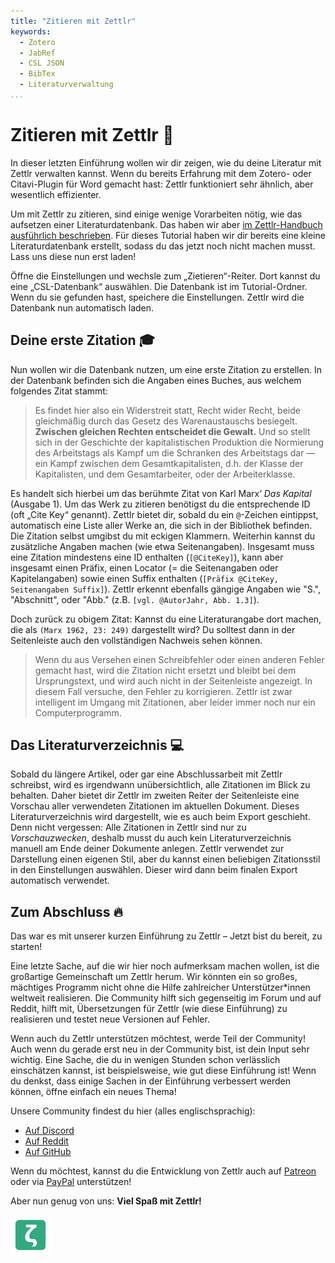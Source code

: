 ```yaml
---
title: "Zitieren mit Zettlr"
keywords:
  - Zotero
  - JabRef
  - CSL JSON
  - BibTex
  - Literaturverwaltung
...
```


# Zitieren mit Zettlr 💬

In dieser letzten Einführung wollen wir dir zeigen, wie du deine Literatur mit Zettlr verwalten kannst. Wenn du bereits Erfahrung mit dem Zotero- oder Citavi-Plugin für Word gemacht hast: Zettlr funktioniert sehr ähnlich, aber wesentlich effizienter.

Um mit Zettlr zu zitieren, sind einige wenige Vorarbeiten nötig, wie das aufsetzen einer Literaturdatenbank. Das haben wir aber [im Zettlr-Handbuch ausführlich beschrieben](https://docs.zettlr.com/de/academic/citations/). Für dieses Tutorial haben wir dir bereits eine kleine Literaturdatenbank erstellt, sodass du das jetzt noch nicht machen musst. Lass uns diese nun erst laden!

Öffne die Einstellungen und wechsle zum „Zietieren“-Reiter. Dort kannst du eine „CSL-Datenbank“ auswählen. Die Datenbank ist im Tutorial-Ordner. Wenn du sie gefunden hast, speichere die Einstellungen. Zettlr wird die Datenbank nun automatisch laden.

## Deine erste Zitation 🎓

Nun wollen wir die Datenbank nutzen, um eine erste Zitation zu erstellen. In der Datenbank befinden sich die Angaben eines Buches, aus welchem folgendes Zitat stammt:

> Es findet hier also ein Widerstreit statt, Recht wider Recht, beide gleichmäßig durch das Gesetz des Warenaustauschs besiegelt. **Zwischen gleichen Rechten entscheidet die Gewalt.** Und so stellt sich in der Geschichte der kapitalistischen Produktion die Normierung des Arbeitstags als Kampf um die Schranken des Arbeitstags dar — ein Kampf zwischen dem Gesamtkapitalisten, d.h. der Klasse der Kapitalisten, und dem Gesamtarbeiter, oder der Arbeiterklasse.

Es handelt sich hierbei um das berühmte Zitat von Karl Marx‘ _Das Kapital_ (Ausgabe 1). Um das Werk zu zitieren benötigst du die entsprechende ID (oft „Cite Key“ genannt). Zettlr bietet dir, sobald du ein `@`-Zeichen eintippst, automatisch eine Liste aller Werke an, die sich in der Bibliothek befinden. Die Zitation selbst umgibst du mit eckigen Klammern. Weiterhin kannst du zusätzliche Angaben machen (wie etwa Seitenangaben). Insgesamt muss eine Zitation mindestens eine ID enthalten (`[@CiteKey]`), kann aber insgesamt einen Präfix, einen Locator (= die Seitenangaben oder Kapitelangaben) sowie einen Suffix enthalten (`[Präfix @CiteKey, Seitenangaben Suffix]`). Zettlr erkennt ebenfalls gängige Angaben wie "S.", "Abschnitt", oder "Abb." (z.B. `[vgl. @AutorJahr, Abb. 1.3]`).

Doch zurück zu obigem Zitat: Kannst du eine Literaturangabe dort machen, die als `(Marx 1962, 23: 249)` dargestellt wird? Du solltest dann in der Seitenleiste auch den vollständigen Nachweis sehen können.

> Wenn du aus Versehen einen Schreibfehler oder einen anderen Fehler gemacht hast, wird die Zitation nicht ersetzt und bleibt bei dem Ursprungstext, und wird auch nicht in der Seitenleiste angezeigt. In diesem Fall versuche, den Fehler zu korrigieren. Zettlr ist zwar intelligent im Umgang mit Zitationen, aber leider immer noch nur ein Computerprogramm.

## Das Literaturverzeichnis 💻

Sobald du längere Artikel, oder gar eine Abschlussarbeit mit Zettlr schreibst, wird es irgendwann unübersichtlich, alle Zitationen im Blick zu behalten. Daher bietet dir Zettlr im zweiten Reiter der Seitenleiste eine Vorschau aller verwendeten Zitationen im aktuellen Dokument. Dieses Literaturverzeichnis wird dargestellt, wie es auch beim Export geschieht. Denn nicht vergessen: Alle Zitationen in Zettlr sind nur zu _Vorschauzwecken_, deshalb musst du auch kein Literaturverzeichnis manuell am Ende deiner Dokumente anlegen. Zettlr verwendet zur Darstellung einen eigenen Stil, aber du kannst einen beliebigen Zitationsstil in den Einstellungen auswählen. Dieser wird dann beim finalen Export automatisch verwendet.

## Zum Abschluss 🔥

Das war es mit unserer kurzen Einführung zu Zettlr – Jetzt bist du bereit, zu starten!

Eine letzte Sache, auf die wir hier noch aufmerksam machen wollen, ist die großartige Gemeinschaft um Zettlr herum. Wir könnten ein so großes, mächtiges Programm nicht ohne die Hilfe zahlreicher Unterstützer\*innen weltweit realisieren. Die Community hilft sich gegenseitig im Forum und auf Reddit, hilft mit, Übersetzungen für Zettlr (wie diese Einführung) zu realisieren und testet neue Versionen auf Fehler.

Wenn auch du Zettlr unterstützen möchtest, werde Teil der Community! Auch wenn du gerade erst neu in der Community bist, ist dein Input sehr wichtig. Eine Sache, die du in wenigen Stunden schon verlässlich einschätzen kannst, ist beispielsweise, wie gut diese Einführung ist! Wenn du denkst, dass einige Sachen in der Einführung verbessert werden können, öffne einfach ein neues Thema!

Unsere Community findest du hier (alles englischsprachig):

- [Auf Discord](https://discord.gg/PcfS3DM9Xj)
- [Auf Reddit](https://www.reddit.com/r/Zettlr/)
- [Auf GitHub](https://github.com/Zettlr/Zettlr/)

Wenn du möchtest, kannst du die Entwicklung von Zettlr auch auf [Patreon](https://www.patreon.com/zettlr) oder via [PayPal](https://www.paypal.me/hendrikerz) unterstützen!

Aber nun genug von uns: **Viel Spaß mit Zettlr!**

![zettlr.png](./zettlr.png)
